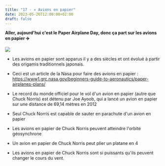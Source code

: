 ```yaml
---
title: "17 - ✈️ Avions en papier"
date: 2023-05-26T12:00:00+02:00
draft: false
---
```


**Aller, aujourd'hui c'est le Paper Airplane Day, donc ça part sur les avions en papier ✈️**

![](https://cdn.thecoolist.com/wp-content/uploads/2016/07/F-15-Eagle-paper-airplane-345x200.jpg)

- Les avions en papier sont apparus il y a des siècles et ont évolué à partir des origamis traditionnels japonais.

- Ceci est un article de la Nasa pour faire des avions en papier : https://www1.grc.nasa.gov/beginners-guide-to-aeronautics/paper-airplanes-plans/

- Le record du monde officiel pour le vol d'un avion en papier (autre que Chuck Norris) est détenu par Joe Ayoob, qui a lancé un avion en papier sur une distance de 69,14 mètres en 2012

- Seul Chuck Norris est capable de sauter en parachute d'un avion en papier

- Les avions en papier de Chuck Norris peuvent atteindre l'orbite géosynchrone

- Un avion en papier de Chuck Norris peut plier un platane en 4

- Les avions en papier de Chuck Norris sont si puissants qu'ils peuvent changer le cours du vent.
